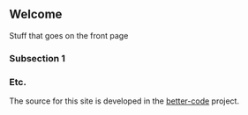 ---
---
## Welcome

Stuff that goes on the front page


### Subsection 1

### Etc.

The source for this site is developed in the
[better-code](https://github.com/stlab/better-code) project.
